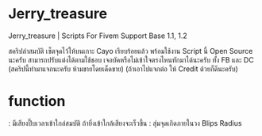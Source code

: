 # Jerry_treasure

Jerry_treasure | Scripts For Fivem Support Base 1.1, 1.2

สคริปล่าสมบัติ เซ็ตจุดไว้ให้บนเกาะ Cayo เรียบร้อยแล้ว พร้อมใช้งาน Script นี้ Open Source นะครับ สามารถปรับแต่งได้ตามใช้ชอบ เจอบัคหรือไม่เข้าใจตรงไหนทักมาได้นะครับ ทั้ง FB และ DC (สคริปนี้ทำมาแจกนะครับ ห้ามขายโดยเด็ดขาย) (ถ้าเอาไปแจกต่อ ให้ Credit ด้วยก็ดีนะครับ)

# function
: มีเสียงปี๊บเวลาเข้าใกล่สมบัติ ถ้ายิ่งเข้าใกล้เสียงจะเร็วขึ้น
: สุ่มจุดเกิดภายในวง Blips Radius
